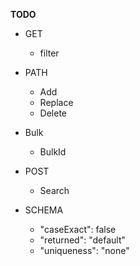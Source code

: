**TODO**


* GET
    * filter
    
* PATH
    * Add
    * Replace
    * Delete
    
* Bulk
    * BulkId
    
* POST
    * Search

* SCHEMA
    * "caseExact": false
    * "returned": "default"
    * "uniqueness": "none"